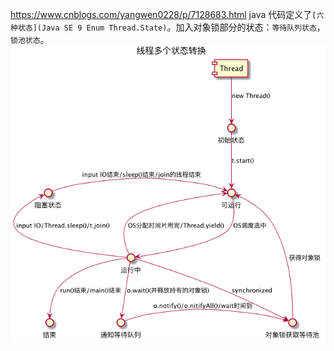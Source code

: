https://www.cnblogs.com/yangwen0228/p/7128683.html
java 代码定义了`[六种状态](Java SE 9 Enum Thread.State)`。加入对象锁部分的状态：`等待队列状态`，`锁池状态`。
![img.png](img.png)